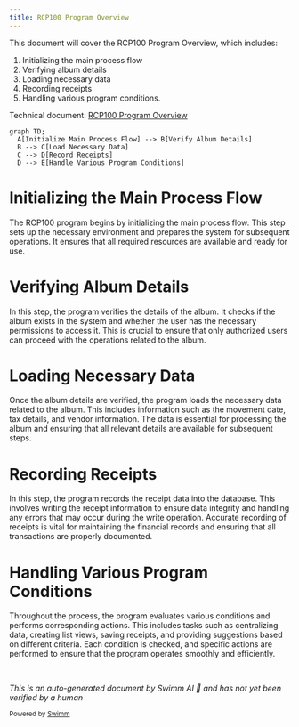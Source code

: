 ```yaml
---
title: RCP100 Program Overview
---
```

This document will cover the RCP100 Program Overview, which includes:

1. Initializing the main process flow
2. Verifying album details
3. Loading necessary data
4. Recording receipts
5. Handling various program conditions.

Technical document: <SwmLink doc-title="RCP100 Program Overview">[RCP100 Program Overview](/.swm/rcp100-program-overview.v58hhtzt.sw.md)</SwmLink>

```mermaid
graph TD;
  A[Initialize Main Process Flow] --> B[Verify Album Details]
  B --> C[Load Necessary Data]
  C --> D[Record Receipts]
  D --> E[Handle Various Program Conditions]
```

# Initializing the Main Process Flow

The RCP100 program begins by initializing the main process flow. This step sets up the necessary environment and prepares the system for subsequent operations. It ensures that all required resources are available and ready for use.

# Verifying Album Details

In this step, the program verifies the details of the album. It checks if the album exists in the system and whether the user has the necessary permissions to access it. This is crucial to ensure that only authorized users can proceed with the operations related to the album.

# Loading Necessary Data

Once the album details are verified, the program loads the necessary data related to the album. This includes information such as the movement date, tax details, and vendor information. The data is essential for processing the album and ensuring that all relevant details are available for subsequent steps.

# Recording Receipts

In this step, the program records the receipt data into the database. This involves writing the receipt information to ensure data integrity and handling any errors that may occur during the write operation. Accurate recording of receipts is vital for maintaining the financial records and ensuring that all transactions are properly documented.

# Handling Various Program Conditions

Throughout the process, the program evaluates various conditions and performs corresponding actions. This includes tasks such as centralizing data, creating list views, saving receipts, and providing suggestions based on different criteria. Each condition is checked, and specific actions are performed to ensure that the program operates smoothly and efficiently.

&nbsp;

*This is an auto-generated document by Swimm AI 🌊 and has not yet been verified by a human*

<SwmMeta version="3.0.0" repo-id="Z2l0aHViJTNBJTNBa2VsbG8lM0ElM0Fzd2ltbWlv" repo-name="kello"><sup>Powered by [Swimm](/)</sup></SwmMeta>

